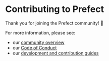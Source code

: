 # Contributing to Prefect

Thank you for joining the Prefect community! 🎉

For more information, please see:
- our [community overview](https://docs.prefectlegacy.io/core/community.html)
- our [Code of Conduct](https://docs.prefectlegacy.io/core/code_of_conduct.html)
- our [development and contribution guides](https://docs.prefectlegacy.io/core/development/overview.html)
